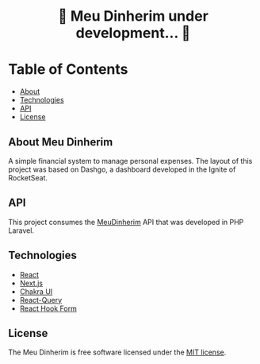 <h1 align="center"> 
	🚧  Meu Dinherim under development...  🚧
</h1>

Table of Contents
=================
<!--ts-->
   * [About](#About)
   * [Technologies](#Technologies)
   * [API](#API)
   * [License](#License)
<!--te-->

## About Meu Dinherim <a name="About"></a>

A simple financial system to manage personal expenses.
The layout of this project was based on Dashgo, a dashboard developed in the Ignite of RocketSeat. 

## API <a name="API"></a>
This project consumes the [MeuDinherim](https://github.com/rodrigosmig/new_meudinherim) API that was developed in PHP Laravel.

## Technologies 

* [React](https://pt-br.reactjs.org/E)
* [Next.js](https://nextjs.org/)
* [Chakra UI](https://chakra-ui.com/)
* [React-Query](https://react-query.tanstack.com/)
* [React Hook Form](https://react-hook-form.com/)

## License <a name="License"></a>

The Meu Dinherim  is free software licensed under the [MIT license](https://opensource.org/licenses/MIT).